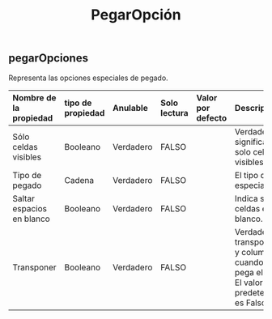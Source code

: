 ﻿---
title: PegarOpción
second_title: Aspose.Cells Cloud Documen
type: docs
url: /es/specification/model/pasteoptions/
description: "Aspose.Cells Especificación del modelo de nube: PasteOptions. Maneje sin esfuerzo Excel y otros documentos de hoja de cálculo con funciones como abrir, generar, editar, dividir, fusionar, comparar y convertir."
kwords: Excel, Office, Hoja de cálculo, Cloud REST API, PasteOptions
weight: 50
---
## **pegarOpciones**

 Representa las opciones especiales de pegado.

| Nombre de la propiedad| tipo de propiedad| Anulable| Solo lectura| Valor por defecto| Descripción|
|:- |:- |:- |:- |:- |:- |
| Sólo celdas visibles| Booleano| Verdadero| FALSO|| Verdadero significa copiar solo celdas visibles.|
| Tipo de pegado| Cadena| Verdadero| FALSO|| El tipo de pasta especial.|
| Saltar espacios en blanco| Booleano| Verdadero| FALSO|| Indica si omite celdas en blanco.|
| Transponer| Booleano| Verdadero| FALSO||Verdadero para transponer filas y columnas cuando se pega el rango. El valor predeterminado es Falso.|

